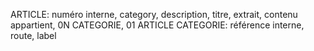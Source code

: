ARTICLE: numéro interne, category, description, titre, extrait, contenu
appartient, 0N CATEGORIE, 01 ARTICLE
CATEGORIE: référence interne, route, label